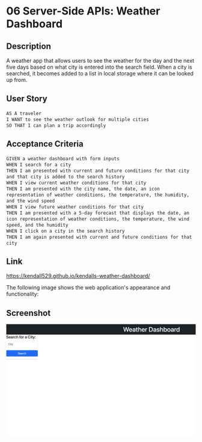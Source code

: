 # 06 Server-Side APIs: Weather Dashboard

## Description

A weather app that allows users to see the weather for the day and the next five days based on what city is entered into the search field. When a city is searched, it becomes added to a list in local storage where it can be looked up from.


## User Story

```
AS A traveler
I WANT to see the weather outlook for multiple cities
SO THAT I can plan a trip accordingly
```

## Acceptance Criteria

```
GIVEN a weather dashboard with form inputs
WHEN I search for a city
THEN I am presented with current and future conditions for that city and that city is added to the search history
WHEN I view current weather conditions for that city
THEN I am presented with the city name, the date, an icon representation of weather conditions, the temperature, the humidity, and the wind speed
WHEN I view future weather conditions for that city
THEN I am presented with a 5-day forecast that displays the date, an icon representation of weather conditions, the temperature, the wind speed, and the humidity
WHEN I click on a city in the search history
THEN I am again presented with current and future conditions for that city
```

## Link

https://kendall529.github.io/kendalls-weather-dashboard/

The following image shows the web application's appearance and functionality:


## Screenshot
![The weather app includes a search option, a list of cities, and a five-day forecast and current weather conditions for Atlanta.](./assets/images/Screenshot%202023-04-27%20at%209.11.32%20PM.png)
